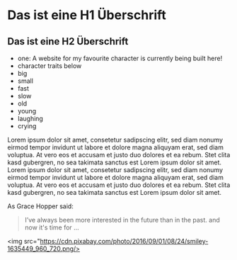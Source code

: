 # Das ist eine H1 Überschrift

## Das ist eine H2 Überschrift
* one: A website for my favourite character is currently being built here!
* character traits below
* big
* small
* fast
* slow
* old
* young
* laughing
* crying

Lorem ipsum dolor sit amet, consetetur sadipscing elitr, sed diam nonumy eirmod tempor invidunt ut labore et dolore magna aliquyam erat, sed diam voluptua. At vero eos et accusam et justo duo dolores et ea rebum. Stet clita kasd gubergren, no sea takimata sanctus est Lorem ipsum dolor sit amet. Lorem ipsum dolor sit amet, consetetur sadipscing elitr, sed diam nonumy eirmod tempor invidunt ut labore et dolore magna aliquyam erat, sed diam voluptua. At vero eos et accusam et justo duo dolores et ea rebum. Stet clita kasd gubergren, no sea takimata sanctus est Lorem ipsum dolor sit amet.

As Grace Hopper said:
> I’ve always been more interested 
> in the future than in the past.
> and 
> now
> it's time for ...

<img src="https://cdn.pixabay.com/photo/2016/09/01/08/24/smiley-1635449_960_720.png/>
